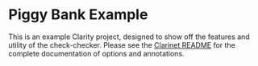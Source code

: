 # Piggy Bank Example

This is an example Clarity project, designed to show off the features and utility of the check-checker. Please see the [Clarinet README](https://github.com/hirosystems/clarinet/#check-checker) for the complete documentation of options and annotations.
